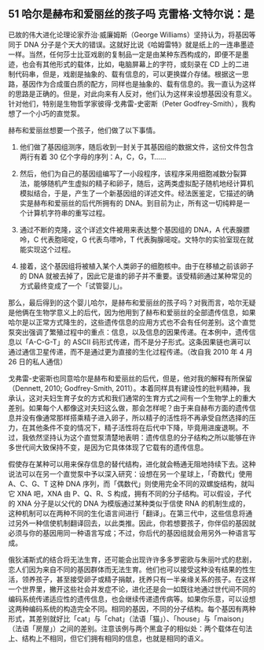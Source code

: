 ## 51 哈尔是赫布和爱丽丝的孩子吗 克雷格·文特尔说：是

已故的伟大进化论理论家乔治·威廉姆斯（George Williams）坚持认为，将基因等同于 DNA 分子是个天大的错误。这就好比说《哈姆雷特》就是纸上的一连串墨迹一样。当然，任何莎士比亚戏剧的复制品一定是由某种东西构成的，即便不是墨迹，也会有其他形式的载体，比如，电脑屏幕上的字符，或刻录在 CD 上的二进制代码串，但是，戏剧是抽象的、载有信息的，可以更换媒介存储。根据这一思路，基因作为合成蛋白质的配方，同样也是抽象的、载有信息的。我一直认为这样的思路是正确的。但是，对此向来有人反对，他们认为这样来设想基因没有意义。针对他们，特别是生物哲学家彼得·戈弗雷-史密斯（Peter Godfrey-Smith），我构想了一个小巧的直觉泵。

赫布和爱丽丝想要一个孩子，他们做了以下事情。

1. 他们做了基因组测序，随后收到一封关于其基因组的数据文件，这份文件包含两行有着 30 亿个字母的序列：A，C，G，T……

2. 然后，他们为自己的基因组编写了一小段程序，该程序采用细胞减数分裂算法，能够随机产生虚拟的精子和卵子，随后，这两类虚拟配子随机地经计算机模拟结合，于是，产生了一个新基因组的详述文件。经法医鉴定，它描述的确实是赫布和爱丽丝的后代所拥有的 DNA。到目前为止，所有这一切纯粹是一个计算机字符串的重写过程。

3. 通过不断的克隆，这个详述文件被用来表达整个基因组的 DNA，A 代表腺膘呤，C 代表胞嘧啶，G 代表鸟嘌呤，T 代表胸腺嘧啶。文特尔的实验室现在就能实现这个过程。

4. 接着，这个基因组将被植入某个人类卵子的细胞核中。由于在移植之前该卵子的 DNA 就被去掉了，因此它是谁的卵子并不重要。该受精卵通过某种常见的方式最终变成了一个「试管婴儿」。

那么，最后得到的这个婴儿哈尔，是赫布和爱丽丝的孩子吗？对我而言，哈尔无疑是他俩在生物学意义上的后代，因为他用到了赫布和爱丽丝的全部遗传信息，如果哈尔是以正常方式降生的，这些遗传信息的应用方式也不会有任何差别。这个直觉泵突出强调了繁殖过程中的重点：信息，以及信息的因果传递。在本例中，遗传信息以「A-C-G-T」的 ASCII 码形式传递，而不是分子形式。这条因果链也满可以通过通信卫星传递，而不是通过更为直接的生化过程传递。（改自我 2010 年 4 月 26 日的私人通信）

戈弗雷-史密斯也同意哈尔是赫布和爱丽丝的后代，但是，他对我的解释有所保留（Dennett, 2010; Godfrey-Smith, 2011）。本着同样具有建设性的批判精神，我承认，这对夫妇生育子女的方式和我们通常的生育方式之间有一个生物学上的重大差别。如果每个人都像这对夫妇这么做，那会怎样呢？由于来自赫布方面的遗传信息并没有像通常那样搭乘精子进入卵子，所以精子的活性将不再承受自然选择的压力，在其他条件不变的情况下，精子活性将在后代中下降，毕竟用进废退啊。不过，我依然坚持认为这个直觉泵清楚地表明：遗传信息的分子结构之所以能够在许多世代间大致保持不变，是因为它具体体现了它载有的遗传信息。

假使存在某种可以用来保存信息的替代结构，进化就会畅通无阻地持续下去。这种说法可以在另一个直觉泵中予以深入研究：设想在另一个星球上，「奇数代」使用 A、C、G、T 这种 DNA 序列，而「偶数代」则使用完全不同的双螺旋结构，就叫它 XNA 吧，XNA 由 P、Q、R、S 构成，拥有不同的分子结构。可以假设，子代的 XNA 分子是以父代的 DNA 为模版通过某种类似于信使 RNA 的机制生成的，这种机制可以在两种不同的生化语言间进行「翻译」。在第三代中，这些信息将通过另外一种信使机制翻译回去，以此类推。因此，你若想要孩子，你伴侣的基因就必须与你的基因用同一种语言写成；不过，你后代的基因组就会用另外一种语言写成。

俄狄浦斯式的结合将无法生育，还可能会出现许许多多罗密欧与朱丽叶式的悲剧，恋人们因为来自不同的基因群体而无法生育。他们也可以接受这种没有结果的性生活，领养孩子，甚至接受卵子或精子捐献，抚养只有一半亲缘关系的孩子。在这样一个世界里，撇开这些社会并发症不论，进化还是会一如既往地通过世代间不同的编码系统传递适应性的遗传信息，也会继续传递遗传病等。如果你乐意，可以设想这两种编码系统的构造完全不同。相同的基因，不同的分子结构。每个基因有两种形式，其差别就好比「cat」与「chat」（法语「猫」）、「house」与「maison」（法语「房屋」）之间的差别。注意该例与两个黑盒子的相似处：两个载体在句法上、结构上不相同，但它们拥有相同的信息，也就是相同的语义。



